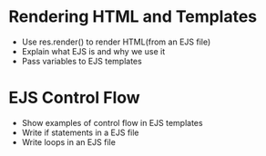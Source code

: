 # Rendering HTML and Templates

* Use res.render() to render HTML(from an EJS file)
* Explain what EJS is and why we use it
* Pass variables to EJS templates

# EJS Control Flow

* Show examples of control flow in EJS templates
* Write if statements in a EJS file
* Write loops in an EJS file